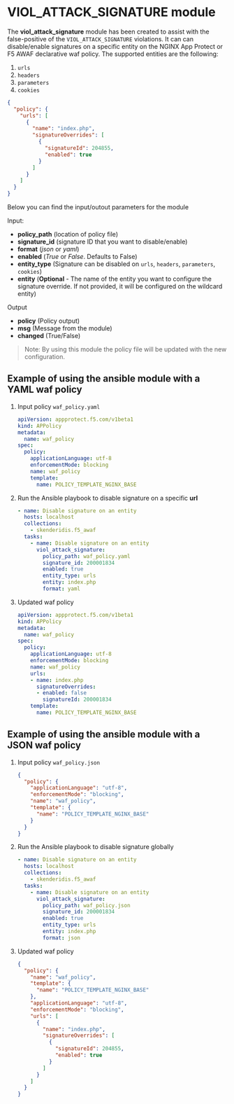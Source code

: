 # VIOL_ATTACK_SIGNATURE module

The **viol_attack_signature** module has been created to assist with the false-positive of the `VIOL_ATTACK_SIGNATURE` violations. It can can disable/enable signatures on a specific entity on the NGINX App Protect or F5 AWAF declarative waf policy. The supported entities are the following: 
1. `urls`
2. `headers`
3. `parameters`
4. `cookies`

```json
{
  "policy": {
    "urls": [
      {
        "name": "index.php",
        "signatureOverrides": [
          {
            "signatureId": 204855,
            "enabled": true
          }
        ]
      }
    ]
  }
}
```


Below you can find the input/outout parameters for the module

Input:
- **policy_path** (location of policy file)
- **signature_id** (signature ID that you want to disable/enable)
- **format** (*json* or *yaml*)
- **enabled** (*True* or *False*. Defaults to False)
- **entity_type** (Signature can be disabled on `urls`, `headers`, `parameters`, `cookies`) 
- **entity** (**Optional** - The name of the entity you want to configure the signature override. If not provided, it will be configured on the wildcard entity) 

Output
- **policy** (Policy output)
- **msg** (Message from the module)
- **changed** (True/False)

> Note: By using this module the policy file will be updated with the new configuration.

## Example of using the ansible module with a YAML waf policy
1. Input policy `waf_policy.yaml` 
    ```yaml
    apiVersion: appprotect.f5.com/v1beta1
    kind: APPolicy
    metadata:
      name: waf_policy
    spec:
      policy:
        applicationLanguage: utf-8
        enforcementMode: blocking
        name: waf_policy
        template:
          name: POLICY_TEMPLATE_NGINX_BASE
    ```          

2. Run the Ansible playbook to disable signature on a specific **url**
    ```yaml
    - name: Disable signature on an entity
      hosts: localhost
      collections:
        - skenderidis.f5_awaf   
      tasks:
        - name: Disable signature on an entity
          viol_attack_signature:
            policy_path: waf_policy.yaml
            signature_id: 200001834
            enabled: true
            entity_type: urls
            entity: index.php 
            format: yaml
    ```

3. Updated waf policy
    ```yaml
    apiVersion: appprotect.f5.com/v1beta1
    kind: APPolicy
    metadata:
      name: waf_policy
    spec:
      policy:
        applicationLanguage: utf-8
        enforcementMode: blocking
        name: waf_policy
        urls:
        - name: index.php
          signatureOverrides:
          - enabled: false
            signatureId: 200001834
        template:
          name: POLICY_TEMPLATE_NGINX_BASE
    ```


## Example of using the ansible module with a JSON waf policy
1. Input policy `waf_policy.json`
    ```json
    {
      "policy": {
        "applicationLanguage": "utf-8",
        "enforcementMode": "blocking",
        "name": "waf_policy",
        "template": {
          "name": "POLICY_TEMPLATE_NGINX_BASE"
        }
      }
    }
    ```

2. Run the Ansible playbook to disable signature globally
    ```yaml
    - name: Disable signature on an entity
      hosts: localhost
      collections:
        - skenderidis.f5_awaf   
      tasks:
        - name: Disable signature on an entity
          viol_attack_signature:
            policy_path: waf_policy.json
            signature_id: 200001834
            enabled: true
            entity_type: urls
            entity: index.php 
            format: json
    ```

3. Updated waf policy
    ```json
    {
      "policy": {
        "name": "waf_policy",
        "template": {
          "name": "POLICY_TEMPLATE_NGINX_BASE"
        },
        "applicationLanguage": "utf-8",
        "enforcementMode": "blocking",
        "urls": [
          {
            "name": "index.php",
            "signatureOverrides": [
              {
                "signatureId": 204855,
                "enabled": true
              }
            ]
          }
        ]
      }
    }
    ```
